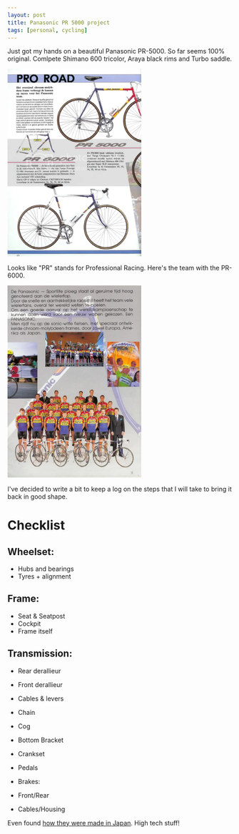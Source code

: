 ```yaml
---
layout: post
title: Panasonic PR 5000 project
tags: [personal, cycling]
---
```


Just got my hands on a beautiful Panasonic PR-5000. So far seems 100% original. Comlpete Shimano 600 tricolor, Araya black rims and Turbo saddle.

<img src="/images/2021/2021-02-14-Pana18800.webp" alt="PR 5000 catalog" class="center" width="300px"/>

Looks like "PR" stands for Professional Racing. Here's the team with the PR-6000.

<img src="/images/2021/2021-02-14-Pana5800.webp" alt="Panasonic team" class="center" width="300px"/>

I've decided to write a bit to keep a log on the steps that I will take to bring it back in good shape.

# Checklist
## Wheelset:
- Hubs and bearings
- Tyres + alignment

## Frame:
- Seat & Seatpost
- Cockpit
- Frame itself

## Transmission:
- Rear derallieur
- Front derallieur
- Cables & levers
- Chain
- Cog
- Bottom Bracket
- Crankset
- Pedals

- Brakes:
- Front/Rear
- Cables/Housing

Even found [how they were made in Japan](https://www.youtube.com/watch?v=rfAbZlqQ68o). High tech stuff!
